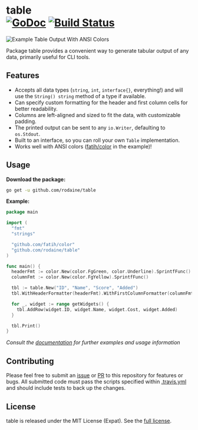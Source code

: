 # table <br/> [![GoDoc](https://godoc.org/github.com/rodaine/table?status.svg)](https://godoc.org/github.com/rodaine/table) [![Build Status](https://travis-ci.org/rodaine/table.svg)](https://travis-ci.org/rodaine/table)

![Example Table Output With ANSI Colors](http://res.cloudinary.com/rodaine/image/upload/v1442524799/go-table-example0.png)

Package table provides a convenient way to generate tabular output of any data, primarily useful for CLI tools.

## Features

- Accepts all data types (`string`, `int`, `interface{}`, everything!) and will use the `String() string` method of a type if available.
- Can specify custom formatting for the header and first column cells for better readability.
- Columns are left-aligned and sized to fit the data, with customizable padding.
- The printed output can be sent to any `io.Writer`, defaulting to `os.Stdout`.
- Built to an interface, so you can roll your own `Table` implementation.
- Works well with ANSI colors ([fatih/color](https://github.com/fatih/color) in the example)!

## Usage

**Download the package:**

```sh
go get -u github.com/rodaine/table
```

**Example:**

```go
package main

import (
  "fmt"
  "strings"

  "github.com/fatih/color"
  "github.com/rodaine/table"
)

func main() {
  headerFmt := color.New(color.FgGreen, color.Underline).SprintfFunc()
  columnFmt := color.New(color.FgYellow).SprintfFunc()

  tbl := table.New("ID", "Name", "Score", "Added")
  tbl.WithHeaderFormatter(headerFmt).WithFirstColumnFormatter(columnFmt)

  for _, widget := range getWidgets() {
    tbl.AddRow(widget.ID, widget.Name, widget.Cost, widget.Added)
  }

  tbl.Print()
}
```

_Consult the [documentation](https://godoc.org/github.com/rodaine/table) for further examples and usage information_

## Contributing

Please feel free to submit an [issue](https://github.com/rodaine/table/issues) or [PR](https://github.com/rodaine/table/pulls) to this repository for features or bugs. All submitted code must pass the scripts specified within [.travis.yml](https://github.com/rodaine/table/blob/master/.travis.yml) and should include tests to back up the changes.

## License

table is released under the MIT License (Expat). See the [full license](https://github.com/rodaine/table/blob/master/license).
